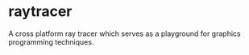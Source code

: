 # raytracer
A cross platform ray tracer which serves as a playground for graphics programming techniques.

